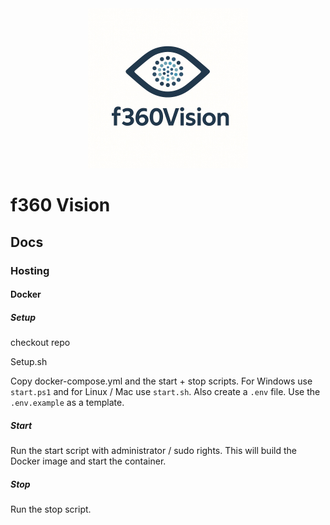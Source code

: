 <div align="center">
		<img src="docs/logo.png" alt="Factory360 Logo" />
</div>

# f360 Vision

## Docs

### Hosting

#### Docker

##### Setup

checkout repo

Setup.sh

Copy docker-compose.yml and the start + stop scripts. For Windows use `start.ps1` and for Linux / Mac use `start.sh`.
Also create a `.env` file. Use the `.env.example` as a template.

##### Start

Run the start script with administrator / sudo rights. This will build the Docker image and start the container.

##### Stop

Run the stop script.
